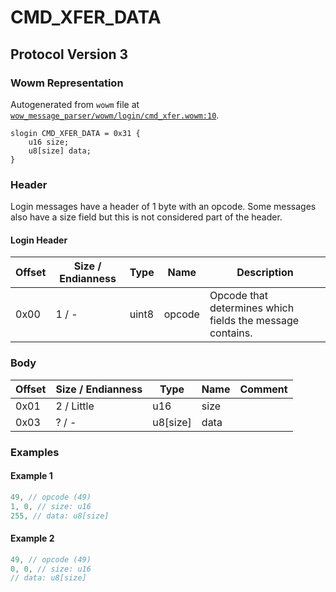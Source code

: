 # CMD_XFER_DATA

## Protocol Version 3

### Wowm Representation

Autogenerated from `wowm` file at [`wow_message_parser/wowm/login/cmd_xfer.wowm:10`](https://github.com/gtker/wow_messages/tree/main/wow_message_parser/wowm/login/cmd_xfer.wowm#L10).
```rust,ignore
slogin CMD_XFER_DATA = 0x31 {
    u16 size;
    u8[size] data;
}
```
### Header

Login messages have a header of 1 byte with an opcode. Some messages also have a size field but this is not considered part of the header.

#### Login Header

| Offset | Size / Endianness | Type   | Name   | Description |
| ------ | ----------------- | ------ | ------ | ----------- |
| 0x00   | 1 / -             | uint8  | opcode | Opcode that determines which fields the message contains.|

### Body

| Offset | Size / Endianness | Type | Name | Comment |
| ------ | ----------------- | ---- | ---- | ------- |
| 0x01 | 2 / Little | u16 | size |  |
| 0x03 | ? / - | u8[size] | data |  |

### Examples

#### Example 1

```c
49, // opcode (49)
1, 0, // size: u16
255, // data: u8[size]
```
#### Example 2

```c
49, // opcode (49)
0, 0, // size: u16
// data: u8[size]
```
